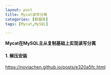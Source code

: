 ```yaml
---
layout: post
title: Mycat读写分离
categories: [数据库]
tags: [Mycat,MySQL]

---
```


**Mycat在MySQL主从复制基础上实现读写分离**  

#### 1. 解压安装
https://noviachen.github.io/posts/e320a5fc.html
